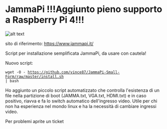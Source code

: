 # JammaPi !!!Aggiunto pieno supporto a Raspberry Pi 4!!!

![alt text](https://www.jammapi.it/wp-content/uploads/2019/11/jammapi_v4-300x255.jpg)

sito di riferimento: https://www.jammapi.it/

Script per installazione semplificata JammaPi, da usare con cautela!

Nuovo script:<p>
<code>wget -O - https://github.com/vince87/JammaPi-Small-Form/raw/master/install.sh | bash</code>
  

Ho aggiunto un piccolo script automatizzato che controlla l'esistenza di un file nella partizione di boot (JAMMA.txt, VGA.txt, HDMI.txt) e in caso positivo, riavva e fa lo switch automatico dell'ingresso video.
Utile per chi non ha esperienza nel mondo linux e ha la necessità di cambiare ingressi video.

Per problemi aprite un ticket
